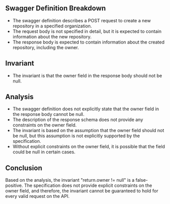 ## Swagger Definition Breakdown
- The swagger definition describes a POST request to create a new repository in a specified organization.
- The request body is not specified in detail, but it is expected to contain information about the new repository.
- The response body is expected to contain information about the created repository, including the owner.

## Invariant
- The invariant is that the owner field in the response body should not be null.

## Analysis
- The swagger definition does not explicitly state that the owner field in the response body cannot be null.
- The description of the response schema does not provide any constraints on the owner field.
- The invariant is based on the assumption that the owner field should not be null, but this assumption is not explicitly supported by the specification.
- Without explicit constraints on the owner field, it is possible that the field could be null in certain cases.

## Conclusion
Based on the analysis, the invariant "return.owner != null" is a false-positive. The specification does not provide explicit constraints on the owner field, and therefore, the invariant cannot be guaranteed to hold for every valid request on the API.
